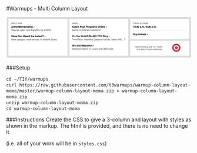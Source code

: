#Warmups - Multi Column Layout

![mockup](./mockups/mockup-moma-column-layout.png)

###Setup
```
cd ~/TIY/warmups
curl https://raw.githubusercontent.com/t3warmups/warmup-column-layout-moma/master/warmup-column-layout-moma.zip > warmup-column-layout-moma.zip
unzip warmup-column-layout-moma.zip
cd warmup-column-layout-moma
```

###Instructions
Create the CSS to give a 3-column and layout with styles as shown in the markup. The html is provided, and there is no need to change it.

(i.e. all of your work will be in `styles.css`)